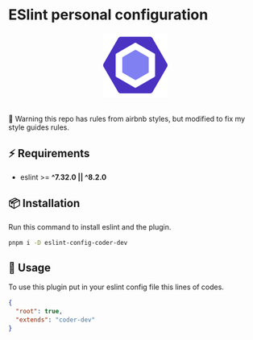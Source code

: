 # ESlint personal configuration

<div align="center">
  <img
    alt="Repository size"
    src="./.github/asset/eslint.svg"
  />
</div>
<br/>

🚨 Warning this repo has rules from airbnb styles, but modified to fix my style guides rules.

## ⚡️ Requirements

- eslint >= **^7.32.0 || ^8.2.0**

## 📦 Installation

Run this command to install eslint and the plugin.

```bash
pnpm i -D eslint-config-coder-dev
```

## 🚀 Usage

To use this plugin put in your eslint config file this lines of codes.

```json
{
  "root": true,
  "extends": "coder-dev"
}
```
